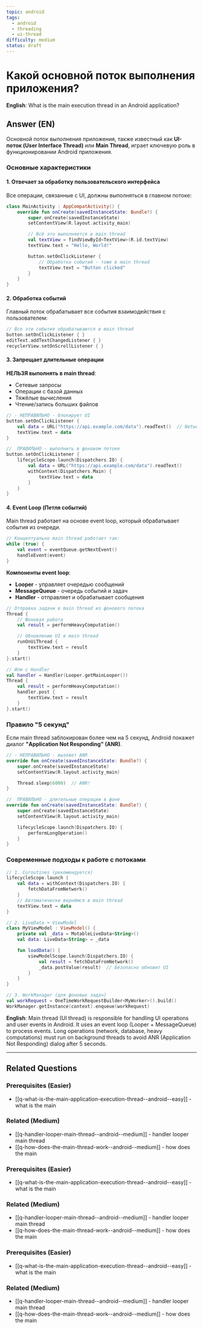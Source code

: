 ```yaml
---
topic: android
tags:
  - android
  - threading
  - ui-thread
difficulty: medium
status: draft
---
```


# Какой основной поток выполнения приложения?

**English**: What is the main execution thread in an Android application?

## Answer (EN)
Основной поток выполнения приложения, также известный как **UI-поток (User Interface Thread)** или **Main Thread**, играет ключевую роль в функционировании Android приложения.

### Основные характеристики

#### 1. Отвечает за обработку пользовательского интерфейса

Все операции, связанные с UI, должны выполняться в главном потоке:

```kotlin
class MainActivity : AppCompatActivity() {
    override fun onCreate(savedInstanceState: Bundle?) {
        super.onCreate(savedInstanceState)
        setContentView(R.layout.activity_main)

        // Всё это выполняется в main thread
        val textView = findViewById<TextView>(R.id.textView)
        textView.text = "Hello, World!"

        button.setOnClickListener {
            // Обработка событий - тоже в main thread
            textView.text = "Button clicked"
        }
    }
}
```

#### 2. Обработка событий

Главный поток обрабатывает все события взаимодействия с пользователем:

```kotlin
// Все эти события обрабатываются в main thread
button.setOnClickListener { }
editText.addTextChangedListener { }
recyclerView.setOnScrollListener { }
```

#### 3. Запрещает длительные операции

**НЕЛЬЗЯ выполнять в main thread**:
- Сетевые запросы
- Операции с базой данных
- Тяжёлые вычисления
- Чтение/запись больших файлов

```kotlin
// - НЕПРАВИЛЬНО - блокирует UI
button.setOnClickListener {
    val data = URL("https://api.example.com/data").readText()  // NetworkOnMainThreadException!
    textView.text = data
}

//  ПРАВИЛЬНО - выполнить в фоновом потоке
button.setOnClickListener {
    lifecycleScope.launch(Dispatchers.IO) {
        val data = URL("https://api.example.com/data").readText()
        withContext(Dispatchers.Main) {
            textView.text = data
        }
    }
}
```

#### 4. Event Loop (Петля событий)

Main thread работает на основе event loop, который обрабатывает события из очереди.

```kotlin
// Концептуально main thread работает так:
while (true) {
    val event = eventQueue.getNextEvent()
    handleEvent(event)
}
```

**Компоненты event loop**:

- **Looper** - управляет очередью сообщений
- **MessageQueue** - очередь событий и задач
- **Handler** - отправляет и обрабатывает сообщения

```kotlin
// Отправка задачи в main thread из фонового потока
Thread {
    // Фоновая работа
    val result = performHeavyComputation()

    // Обновление UI в main thread
    runOnUiThread {
        textView.text = result
    }
}.start()

// Или с Handler
val handler = Handler(Looper.getMainLooper())
Thread {
    val result = performHeavyComputation()
    handler.post {
        textView.text = result
    }
}.start()
```

### Правило "5 секунд"

Если main thread заблокирован более чем на 5 секунд, Android покажет диалог **"Application Not Responding" (ANR)**.

```kotlin
// - НЕПРАВИЛЬНО - вызовет ANR
override fun onCreate(savedInstanceState: Bundle?) {
    super.onCreate(savedInstanceState)
    setContentView(R.layout.activity_main)

    Thread.sleep(6000)  // ANR!
}

//  ПРАВИЛЬНО - длительные операции в фоне
override fun onCreate(savedInstanceState: Bundle?) {
    super.onCreate(savedInstanceState)
    setContentView(R.layout.activity_main)

    lifecycleScope.launch(Dispatchers.IO) {
        performLongOperation()
    }
}
```

### Современные подходы к работе с потоками

```kotlin
// 1. Coroutines (рекомендуется)
lifecycleScope.launch {
    val data = withContext(Dispatchers.IO) {
        fetchDataFromNetwork()
    }
    // Автоматически вернёмся в main thread
    textView.text = data
}

// 2. LiveData + ViewModel
class MyViewModel : ViewModel() {
    private val _data = MutableLiveData<String>()
    val data: LiveData<String> = _data

    fun loadData() {
        viewModelScope.launch(Dispatchers.IO) {
            val result = fetchDataFromNetwork()
            _data.postValue(result)  // Безопасно обновит UI
        }
    }
}

// 3. WorkManager (для фоновых задач)
val workRequest = OneTimeWorkRequestBuilder<MyWorker>().build()
WorkManager.getInstance(context).enqueue(workRequest)
```

**English**: Main thread (UI thread) is responsible for handling UI operations and user events in Android. It uses an event loop (Looper + MessageQueue) to process events. Long operations (network, database, heavy computations) must run on background threads to avoid ANR (Application Not Responding) dialog after 5 seconds.

---

## Related Questions

### Prerequisites (Easier)
- [[q-what-is-the-main-application-execution-thread--android--easy]] - what is the main

### Related (Medium)
- [[q-handler-looper-main-thread--android--medium]] - handler looper main thread 
- [[q-how-does-the-main-thread-work--android--medium]] - how does the main
### Prerequisites (Easier)
- [[q-what-is-the-main-application-execution-thread--android--easy]] - what is the main

### Related (Medium)
- [[q-handler-looper-main-thread--android--medium]] - handler looper main thread 
- [[q-how-does-the-main-thread-work--android--medium]] - how does the main
### Prerequisites (Easier)
- [[q-what-is-the-main-application-execution-thread--android--easy]] - what is the main

### Related (Medium)
- [[q-handler-looper-main-thread--android--medium]] - handler looper main thread 
- [[q-how-does-the-main-thread-work--android--medium]] - how does the main
